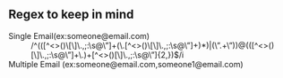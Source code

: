 Regex to keep in mind
------

<dl>
  <dt>Single Email(ex:someone@email.com)</dt>
  <dd>/^(([^<>()\[\]\.,;:\s@\”]+(\.[^<>()\[\]\.,;:\s@\”]+)*)|(\”.+\”))@(([^<>()[\]\.,;:\s@\”]+\.)+[^<>()[\]\.,;:\s@\”]{2,})$/i</dd>

  <dt>Multiple Email (ex:someone@email.com,someone1@email.com)</dt>
  <dd></dd>
</dl>
